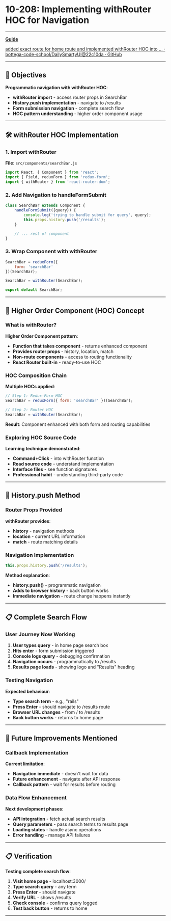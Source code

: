 # 10-208: Implementing withRouter HOC for Navigation

---

**[Guide](https://devcamp.com/pt-full-stack-development-javascript-python-react/guide/implementing-hoc-called-router)**

[added exact route for home route and implemented withRouter HOC into … · bottega-code-school/DailySmartyUI@22c10da · GitHub](https://github.com/bottega-code-school/DailySmartyUI/commit/22c10da4bb7e0d57a1387efc27c4148bfcbf5cda)

---

## 🎯 Objectives

**Programmatic navigation with withRouter HOC**:

- **withRouter import** - access router props in SearchBar
- **History.push implementation** - navigate to /results
- **Form submission navigation** - complete search flow
- **HOC pattern understanding** - higher order component usage

---

## 🛠️ withRouter HOC Implementation

### 1. Import withRouter

**File**: `src/components/searchBar.js`

```javascript
import React, { Component } from 'react';
import { Field, reduxForm } from 'redux-form';
import { withRouter } from 'react-router-dom';
```

### 2. Add Navigation to handleFormSubmit

```javascript
class SearchBar extends Component {
    handleFormSubmit({query}) {
        console.log('trying to handle submit for query', query);
        this.props.history.push('/results');
    }

    // ... rest of component
}
```

### 3. Wrap Component with withRouter

```javascript
SearchBar = reduxForm({
    form: 'searchBar'
})(SearchBar);

SearchBar = withRouter(SearchBar);

export default SearchBar;
```

---

## 📧 Higher Order Component (HOC) Concept

### What is withRouter?

**Higher Order Component pattern**:

- **Function that takes component** - returns enhanced component
- **Provides router props** - history, location, match
- **Non-route components** - access to routing functionality
- **React Router built-in** - ready-to-use HOC

### HOC Composition Chain

**Multiple HOCs applied**:

```javascript
// Step 1: Redux-Form HOC
SearchBar = reduxForm({ form: 'searchBar' })(SearchBar);

// Step 2: Router HOC  
SearchBar = withRouter(SearchBar);
```

**Result**: Component enhanced with both form and routing capabilities

### Exploring HOC Source Code

**Learning technique demonstrated**:

- **Command+Click** - into withRouter function
- **Read source code** - understand implementation
- **Interface files** - see function signatures
- **Professional habit** - understanding third-party code

---

## 📧 History.push Method

### Router Props Provided

**withRouter provides**:

- **history** - navigation methods
- **location** - current URL information  
- **match** - route matching details

### Navigation Implementation

```javascript
this.props.history.push('/results');
```

**Method explanation**:

- **history.push()** - programmatic navigation
- **Adds to browser history** - back button works
- **Immediate navigation** - route change happens instantly

---

## 📋 Complete Search Flow

### User Journey Now Working

1. **User types query** - in home page search box
2. **Hits enter** - form submission triggered
3. **Console logs query** - debugging confirmation
4. **Navigation occurs** - programmatically to /results
5. **Results page loads** - showing logo and "Results" heading

### Testing Navigation

**Expected behaviour**:

- **Type search term** - e.g., "rails"
- **Press Enter** - should navigate to /results route
- **Browser URL changes** - from / to /results
- **Back button works** - returns to home page

---

## 📧 Future Improvements Mentioned

### Callback Implementation

**Current limitation**:

- **Navigation immediate** - doesn't wait for data
- **Future enhancement** - navigate after API response
- **Callback pattern** - wait for results before routing

### Data Flow Enhancement

**Next development phases**:

- **API integration** - fetch actual search results
- **Query parameters** - pass search terms to results page
- **Loading states** - handle async operations
- **Error handling** - manage API failures

---

## 📋 Verification

**Testing complete search flow**:

1. **Visit home page** - localhost:3000/
2. **Type search query** - any term
3. **Press Enter** - should navigate
4. **Verify URL** - shows /results
5. **Check console** - confirms query logged
6. **Test back button** - returns to home

---

